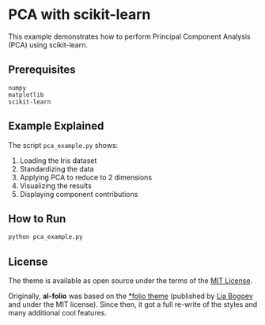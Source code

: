 # PCA with scikit-learn

This example demonstrates how to perform Principal Component Analysis (PCA) using scikit-learn.

## Prerequisites

```
numpy
matplotlib
scikit-learn
```

## Example Explained

The script `pca_example.py` shows:

1. Loading the Iris dataset
2. Standardizing the data
3. Applying PCA to reduce to 2 dimensions
4. Visualizing the results
5. Displaying component contributions

## How to Run

```bash
python pca_example.py
```

## License

The theme is available as open source under the terms of the [MIT License](https://github.com/alshedivat/al-folio/blob/master/LICENSE).

Originally, **al-folio** was based on the [\*folio theme](https://github.com/bogoli/-folio) (published by [Lia Bogoev](https://liabogoev.com) and under the MIT license). Since then, it got a full re-write of the styles and many additional cool features.
